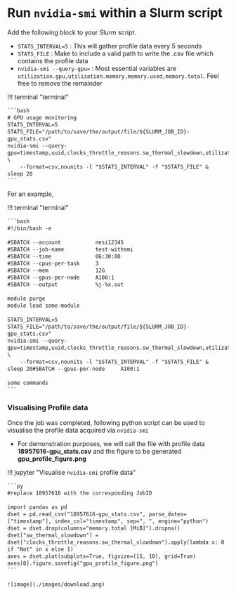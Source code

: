 # Run `nvidia-smi` within a Slurm script 


Add the following block to your Slurm script. 

* `STATS_INTERVAL=5` : This will gather profile data every 5 seconds 
* `STATS_FILE` : Make to include a valid path to write the .csv file which contains the profile data
* `nvidia-smi --query-gpu=` : Most essential variables are `utilization.gpu,utilization.memory,memory.used,memory.total`. Feel free to remove the remainder

!!! terminal "terminal"

    ```bash
    # GPU usage monitoring
    STATS_INTERVAL=5
    STATS_FILE="/path/to/save/the/output/file/${SLURM_JOB_ID}-gpu_stats.csv"
    nvidia-smi --query-gpu=timestamp,uuid,clocks_throttle_reasons.sw_thermal_slowdown,utilization.gpu,utilization.memory,memory.used,memory.total,temperature.gpu,power.draw,clocks.current.sm \
        --format=csv,nounits -l "$STATS_INTERVAL" -f "$STATS_FILE" &
    sleep 20
    ```

For an example,

!!! terminal "terminal"

    ```bash
    #!/bin/bash -e
    
    #SBATCH --account	        nesi12345
    #SBATCH --job-name	        test-withsmi
    #SBATCH --time		        06:30:00
    #SBATCH --cpus-per-task		3
    #SBATCH --mem		        12G
    #SBATCH --gpus-per-node     A100:1
    #SBATCH --output 	        %j-%x.out
    
    module purge
    module load some-module
    
    STATS_INTERVAL=5
    STATS_FILE="/path/to/save/the/output/file/${SLURM_JOB_ID}-gpu_stats.csv"
    nvidia-smi --query-gpu=timestamp,uuid,clocks_throttle_reasons.sw_thermal_slowdown,utilization.gpu,utilization.memory,memory.used,memory.total,temperature.gpu,power.draw,clocks.current.sm \
        --format=csv,nounits -l "$STATS_INTERVAL" -f "$STATS_FILE" &
    sleep 20#SBATCH --gpus-per-node     A100:1
    
    some commands
    ```

### Visualising Profile data

Once the job was completed, following python script can be used to visualise the profile data acquired via `nvidia-smi`

* For demonstration purposes, we will call the file with profile data **18957616-gpu_stats.csv** and the figure to be generated **gpu_profile_figure.png**

!!! jupyter "Visualise `nvidia-smi` profile data"

    ```py
    #replace 18957616 with the corresponding JobID
    
    import pandas as pd
    dset = pd.read_csv("18957616-gpu_stats.csv", parse_dates=["timestamp"], index_col="timestamp", sep=", ", engine="python")
    dset = dset.drop(columns="memory.total [MiB]").dropna()
    dset["sw_thermal_slowdown"] = dset["clocks_throttle_reasons.sw_thermal_slowdown"].apply(lambda x: 0 if "Not" in x else 1)
    axes = dset.plot(subplots=True, figsize=(15, 10), grid=True)
    axes[0].figure.savefig("gpu_profile_figure.png")
    ```
    
    ![image](./images/download.png)